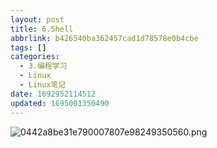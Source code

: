 ```yaml
---
layout: post
title: 6.Shell
abbrlink: b426540ba362457cad1d78578e0b4cbe
tags: []
categories:
  - 3.编程学习
  - Linux
  - Linux笔记
date: 1692952114512
updated: 1695001350490
---
```


![0442a8be31e790007807e98249350560.png](/resources/cf94f7a5d31146798d3923e258a26edc.png)
